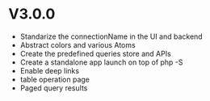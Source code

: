 V3.0.0
======
- Standarize the connectionName in the UI and backend  
- Abstract colors and various Atoms  
- Create the predefined queries store and APIs  
- Create a standalone app launch on top of php -S
- Enable deep links
- table operation page  
- Paged query results  

